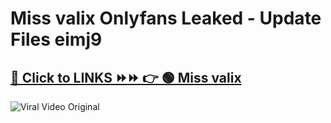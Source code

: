 
 # Miss valix Onlyfans Leaked - Update Files eimj9

## <h2><a href="https://clipsfans.com/Miss_valix&ref=git">🔗 Click to LINKS ⏩⏩ 👉 🟢 Miss valix </a></h2>

<a href="https://clipsfans.com/Miss_valix&ref=git" rel="nofollow" data-target="animated-image.originalLink"><img src="https://i.ibb.co.com/xMMVF88/686577567.gif" alt="Viral Video Original" style="max-width: 100%; display: inline-block;" data-target="animated-image.originalImage"></a>

